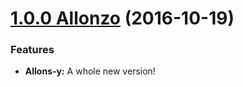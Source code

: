<a name="1.0.0"></a>

# [1.0.0 Allonzo](https://github.com/CodeCorico/allons-y/releases/tag/1.0.0) (2016-10-19)


### Features

* **Allons-y:** A whole new version!
